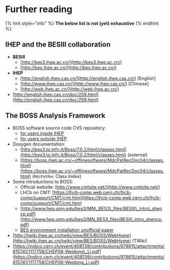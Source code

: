 # Further reading

{% hint style="info" %}
**The below list is not \(yet\) exhaustive**
{% endhint %}

## IHEP and the BESIII collaboration

* **BESIII**
  * [http://bes3.ihep.ac.cn/](http://bes3.ihep.ac.cn/)
  * [http://bes.ihep.ac.cn/](http://bes.ihep.ac.cn/)
* **IHEP**
  * [http://english.ihep.cas.cn/](http://english.ihep.cas.cn/) \[English\]
  * [http://www.ihep.cas.cn/](http://www.ihep.cas.cn/) \[Chinese\]
  * [http://web.ihep.ac.cn/](http://web.ihep.ac.cn/)
* [http://english.ihep.cas.cn/doc/259.html](http://english.ihep.cas.cn/doc/259.html)

## The BOSS Analysis Framework

* BOSS software source code CVS repository:
  * [for users inside IHEP](http://koala.ihep.ac.cn/cgi-bin/viewcvs.cgi/BossCvs/)
  * [for users outside IHEP](http://docbes3.ihep.ac.cn/viewvc/cgi-bin/viewvc.cgi/BESIII/BossCvs/)
* Doxygen documentation:
  * [http://bes3.to.infn.it/Boss/7.0.2/html/classes.html](http://bes3.to.infn.it/Boss/7.0.2/html/classes.html) \(external\)
  * [https://boss.ihep.ac.cn/~offlinesoftware/MdcPatRecDoc04/classes.html](https://boss.ihep.ac.cn/~offlinesoftware/MdcPatRecDoc04/classes.html) \(`MdcPatRec` Class Index\)
* Some introductions to BOSS:
  * Official website: [http://www.cmtsite.net/](http://www.cmtsite.net/)
  * LHCb on CMT: [https://lhcb-comp.web.cern.ch/lhcb-comp/support/CMT/cmt.htm](https://lhcb-comp.web.cern.ch/lhcb-comp/support/CMT/cmt.htm)
  * [http://www.hep.umn.edu/bes3/MN\_BES3\_files/BESIII\_intro\_shencp.pdf](http://www.hep.umn.edu/bes3/MN_BES3_files/BESIII_intro_shencp.pdf)
  * [BES environment installation unofficial paper](https://www.phys.hawaii.edu/~besdata/paper/BESinstall.pdf)
* [http://twiki.ihep.ac.cn/twiki/view/BES/BOSS/WebHome](http://twiki.ihep.ac.cn/twiki/view/BES/BOSS/WebHome) \(TWiki\)
* [https://indico.cern.ch/event/408139/contributions/979815/attachments/815741/1117758/CHEP06-Weidong\_Li.pdf](https://indico.cern.ch/event/408139/contributions/979815/attachments/815741/1117758/CHEP06-Weidong_Li.pdf)

>


